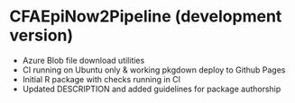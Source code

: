 # CFAEpiNow2Pipeline (development version)

* Azure Blob file download utilities
* CI running on Ubuntu only & working pkgdown deploy to Github Pages
* Initial R package with checks running in CI
* Updated DESCRIPTION and added guidelines for package authorship

